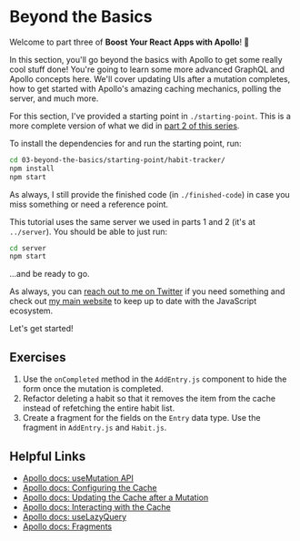 # Beyond the Basics
Welcome to part three of **Boost Your React Apps with Apollo**! 🚀

In this section, you'll go beyond the basics with Apollo to get some really cool stuff done! You're going to learn some more advanced GraphQL and Apollo concepts here. We'll cover updating UIs after a mutation completes, how to get started with Apollo's amazing caching mechanics, polling the server, and much more.

For this section, I've provided a starting point in `./starting-point`. This is a more complete version of what we did in [part 2 of this series](https://thinkster.io/tutorials/boost-your-react-apps-with-apollo-fetching-updating-data). 

To install the dependencies for and run the starting point, run:

```bash
cd 03-beyond-the-basics/starting-point/habit-tracker/
npm install
npm start
```

As always, I still provide the finished code (in `./finished-code`) in case you miss something or need a reference point.

This tutorial uses the same server we used in parts 1 and 2 (it's at `../server`). You should be able to just run:

```bash
cd server
npm start
```

...and be ready to go.

As always, you can [reach out to me on Twitter](https://twitter.com/samjulien) if you need something and check out [my main website](http://www.samjulien.com/) to keep up to date with the JavaScript ecosystem.

Let's get started!

## Exercises

1. Use the `onCompleted` method in the `AddEntry.js` component to hide the form once the mutation is completed. 
2. Refactor deleting a habit so that it removes the item from the cache instead of refetching the entire habit list.
3. Create a fragment for the fields on the `Entry` data type. Use the fragment in `AddEntry.js` and `Habit.js`.

## Helpful Links

- [Apollo docs: useMutation API](hhttps://www.apollographql.com/docs/react/v3.0-beta/data/mutations/#usemutation-api)
- [Apollo docs: Configuring the Cache](https://www.apollographql.com/docs/react/v3.0-beta/caching/cache-configuration/)
- [Apollo docs: Updating the Cache after a Mutation](https://www.apollographql.com/docs/react/v3.0-beta/data/mutations/#updating-the-cache-after-a-mutation)
- [Apollo docs: Interacting with the Cache](https://www.apollographql.com/docs/react/v3.0-beta/caching/cache-interaction/)
- [Apollo docs: useLazyQuery](https://www.apollographql.com/docs/react/v3.0-beta/api/react/hooks/#uselazyquery)
- [Apollo docs: Fragments](https://www.apollographql.com/docs/react/v3.0-beta/data/fragments/)
